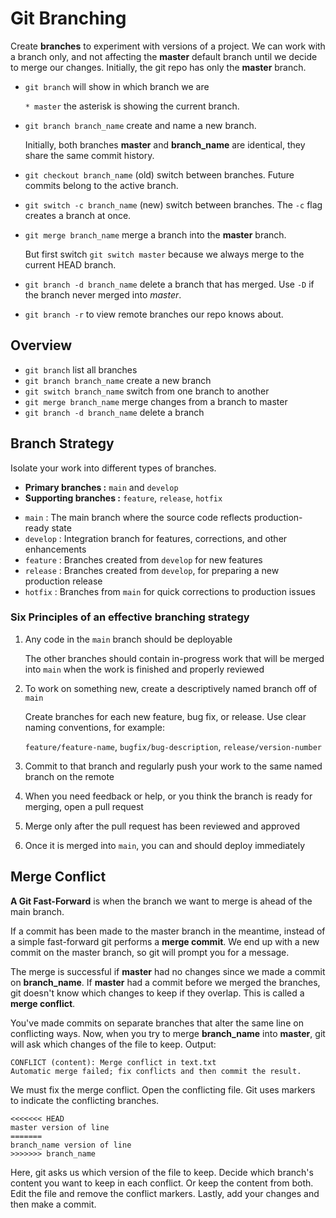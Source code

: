 # Git Branching

Create **branches** to experiment with versions of a project. We can work with a branch only, and not affecting the **master** default branch until we decide to merge our changes. Initially, the git repo has only the **master** branch.

- `git branch` will show in which branch we are

  `* master` the asterisk is showing the current branch.

- `git branch branch_name` create and name a new branch.

  Initially, both branches **master** and **branch_name** are identical, they share the same commit history.

- `git checkout branch_name` (old) switch between branches. Future commits belong to the active branch.

- `git switch -c branch_name` (new) switch between branches. The `-c` flag creates a branch at once.

- `git merge branch_name` merge a branch into the **master** branch.

  But first switch `git switch master` because we always merge to the current HEAD branch.

- `git branch -d branch_name` delete a branch that has merged. Use `-D` if the branch never merged into _master_.

- `git branch -r` to view remote branches our repo knows about.

## Overview

- `git branch` list all branches
- `git branch branch_name` create a new branch
- `git switch branch_name` switch from one branch to another
- `git merge branch_name` merge changes from a branch to master
- `git branch -d branch_name` delete a branch

## Branch Strategy

Isolate your work into different types of branches.

- **Primary branches :** `main` and `develop`
- **Supporting branches :** `feature`, `release`, `hotfix`

<div></div>

- `main` : The main branch where the source code reflects production-ready state
- `develop` : Integration branch for features, corrections, and other enhancements
- `feature` : Branches created from `develop` for new features
- `release` : Branches created from `develop`, for preparing a new production release
- `hotfix` : Branches from `main` for quick corrections to production issues

### Six Principles of an effective branching strategy

1. Any code in the `main` branch should be deployable

   The other branches should contain in-progress work that will be merged into `main` when the work is finished and properly reviewed

2. To work on something new, create a descriptively named branch off of `main`

   Create branches for each new feature, bug fix, or release. Use clear naming conventions, for example:

   `feature/feature-name`, `bugfix/bug-description`, `release/version-number`

3. Commit to that branch and regularly push your work to the same named branch on the remote

4. When you need feedback or help, or you think the branch is ready for merging, open a pull request

5. Merge only after the pull request has been reviewed and approved

6. Once it is merged into `main`, you can and should deploy immediately

## Merge Conflict

**A Git Fast-Forward** is when the branch we want to merge is ahead of the main branch.

If a commit has been made to the master branch in the meantime, instead of a simple fast-forward git performs a **merge commit**. We end up with a new commit on the master branch, so git will prompt you for a message.

The merge is successful if **master** had no changes since we made a commit on **branch_name**. If **master** had a commit before we merged the branches, git doesn't know which changes to keep if they overlap. This is called a **merge conflict**.

You've made commits on separate branches that alter the same line on conflicting ways. Now, when you try to merge **branch_name** into **master**, git will ask which changes of the file to keep. Output:

```
CONFLICT (content): Merge conflict in text.txt
Automatic merge failed; fix conflicts and then commit the result.
```

We must fix the merge conflict. Open the conflicting file. Git uses markers to indicate the conflicting branches.

```
<<<<<<< HEAD
master version of line
=======
branch_name version of line
>>>>>>> branch_name
```

Here, git asks us which version of the file to keep. Decide which branch's content you want to keep in each conflict. Or keep the content from both. Edit the file and remove the conflict markers. Lastly, add your changes and then make a commit.
